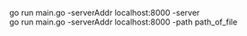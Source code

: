 go run main.go -serverAddr localhost:8000 -server     
go run main.go -serverAddr localhost:8000  -path path_of_file
